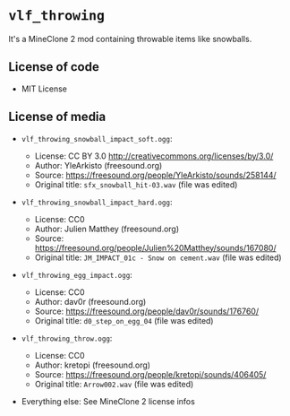 # `vlf_throwing`

It's a MineClone 2 mod containing throwable items like snowballs.

## License of code

- MIT License

## License of media

- `vlf_throwing_snowball_impact_soft.ogg`:
    - License: CC BY 3.0 <http://creativecommons.org/licenses/by/3.0/>
    - Author: YleArkisto (freesound.org)
    - Source: <https://freesound.org/people/YleArkisto/sounds/258144/>
    - Original title: `sfx_snowball_hit-03.wav` (file was edited)
- `vlf_throwing_snowball_impact_hard.ogg`:
    - License: CC0
    - Author: Julien Matthey (freesound.org)
    - Source: <https://freesound.org/people/Julien%20Matthey/sounds/167080/>
    - Original title: `JM_IMPACT_01c - Snow on cement.wav` (file was edited)
- `vlf_throwing_egg_impact.ogg`:
    - License: CC0
    - Author: dav0r (freesound.org)
    - Source: <https://freesound.org/people/dav0r/sounds/176760/>
    - Original title: `d0_step_on_egg_04` (file was edited)
- `vlf_throwing_throw.ogg`:
    - License: CC0
    - Author: kretopi (freesound.org)
    - Source: <https://freesound.org/people/kretopi/sounds/406405/>
    - Original title: `Arrow002.wav` (file was edited)

- Everything else: See MineClone 2 license infos
